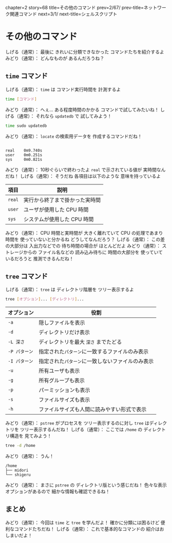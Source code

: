 chapter=2
story=68
title=その他のコマンド
prev=2/67/
prev-title=ネットワーク関連コマンド
next=3/1/
next-title=シェルスクリプト

# その他のコマンド

しげる（通常）：
  最後に
  きれいに分類できなかった
  コマンドたちを紹介するよ
みどり（通常）：
  どんなものが
  あるんだろうね？

## `time` コマンド

しげる（通常）：
  `time` は
  コマンド実行時間を
  計測するよ

```bash
time [コマンド]
```

みどり（通常）：
  へぇ…
  ある程度時間のかかる
  コマンドで試してみたいね！
しげる（通常）：
  それなら
  `updatedb` で
  試してみよう！

```bash
time sudo updatedb
```

みどり（通常）：
  `locate` の検索用データを
  作成するコマンドだね！

```console

real    0m9.740s
user    0m0.251s
sys     0m0.821s
```

みどり（通常）：
  10秒ぐらいで終わったよ
  `real` で示されている値が
  実時間なんだね！
しげる（通常）：
  そうだね
  各項目は以下のような
  意味を持っているよ

項目   | 説明
------ | ----
`real` | 実行から終了まで掛かった実時間
`user` | ユーザが使用した CPU 時間
`sys`  | システムが使用した CPU 時間

みどり（通常）：
  CPU 時間と実時間が
  大きく離れていて
  CPU の処理であまり時間を
  使っていないと分かるね
  どうしてなんだろう？
しげる（通常）：
  この差の大部分は
  入出力などでの
  待ち時間の場合が
  ほとんどだよ
みどり（通常）：
  ストレージからの
  ファイル名などの
  読み込み待ちに
  時間の大部分を
  使っていているだろうと
  推測できるんだね！

## `tree` コマンド

しげる（通常）：
  `tree` は
  ディレクトリ階層を
  ツリー表示するよ

```bash
tree [オプション]... [ディレクトリ]...
```

オプション    | 役割
------------- | ----
`-a`          | 隠しファイルを表示
`-d`          | ディレクトリだけ表示
`-L 深さ`     | ディレクトリを最大 `深さ` までたどる
`-P パターン` | 指定された`パターン`に一致するファイルのみ表示
`-I パターン` | 指定された`パターン`に一致しないファイルのみ表示
`-u`          | 所有ユーザも表示
`-g`          | 所有グループも表示
`-p`          | パーミッションも表示
`-s`          | ファイルサイズも表示
`-h`          | ファイルサイズも人間に読みやすい形式で表示

みどり（通常）：
  `pstree` がプロセスを
  ツリー表示するのに対し
  `tree` はディレクトリを
  ツリー表示するんだね！
しげる（通常）：
  ここでは `/home` の
  ディレクトリ構造を
  見てみよう！

```bash
tree -d /home
```

みどり（通常）：
  うん！

```console
/home
├── midori
└── shigeru
```

みどり（通常）：
  まさに `pstree` の
  ディレクトリ版という感じだね！
  色々な表示オプションがあるので
  細かな情報も確認できるね！

## まとめ

みどり（通常）：
  今回は `time` と `tree` を学んだよ！
  確かに分類には困るけど
  便利なコマンドたちだね！
しげる（通常）：
  これで基本的なコマンドの
  紹介はおしまいだよ！

